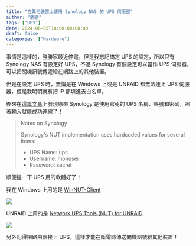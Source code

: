 ```yaml
---
title: "在其他裝置上使用 Synology NAS 的 UPS 伺服器"
author: "勝勝"
tags: ["UPS"]
date: 2024-06-05T18:00:00+08:00
draft: false
categories: ["Hardware"]
---
```


事情是這樣的，勝勝家最近停電，但是我忘記搞定 UPS 的設定，所以只有 Synology NAS 有設定好 UPS，不過 Synology 有個設定可以當作 UPS 伺服器，可以把關機訊號傳遞給在網路上的其他裝置。

但是在設定 UPS 時，無論是在 Windows 上或是 UNRAID 都無法連上 UPS 伺服器，但是我明明就有把 IP 都填進去白名單。

後來在[這篇文章](https://forum.netgate.com/topic/183961/nut-package-2-8-1-and-above/3?lang=zh-TW)上發現原來 Synology 是使用寫死的 UPS 名稱、帳號和密碼，照著輸入就能成功連線了！

> Notes on Synology
>
> Synology's NUT implementation uses hardcoded values for several items:
>
> - UPS Name: ups
> - Username: monuser
> - Password: secret

順便提一下 UPS 用的軟體好了！

我在 Windows 上用的是 [WinNUT-Client](https://github.com/nutdotnet/WinNUT-Client/releases)

![](/static/SCR-20240606-baiw.png)

UNRAID 上用的是 [Network UPS Tools (NUT) for UNRAID](https://forums.unraid.net/topic/60217-plugin-nut-v2-network-ups-tools/)

![](/static/SCR-20240606-baog.png)

另外記得把路由器接上 UPS，這樣才能在斷電時傳送關機訊號給其他裝置！
